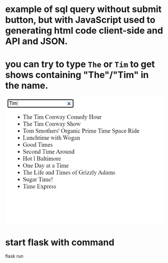 # example of sql query without submit button, but with JavaScript used to generating html code client-side and API and JSON.
# you can try to type `The` or `Tim` to get shows containing "The"/"Tim" in the name.

![searching items](shows1.PNG)

# start flask with command
flask run



